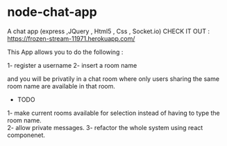# node-chat-app
A chat app (express ,JQuery , Html5 , Css , Socket.io)
 CHECK IT OUT : https://frozen-stream-11971.herokuapp.com/

This App allows you to do the following : 

1- register a username 
2- insert a room name 

and you will be privatily in a chat room where only users sharing the same room name are available in that room. 

* TODO 

1- make current rooms available for selection instead of having to type the room name.  
2- allow private messages. 
3- refactor the whole system using react componenet.

